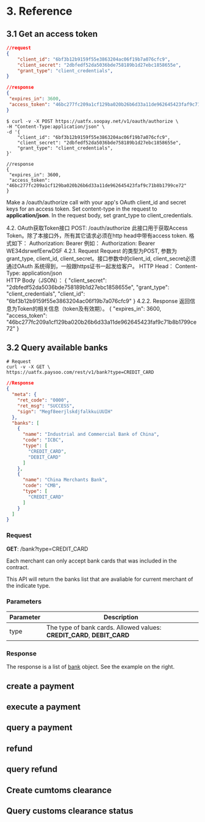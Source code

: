 # 3. Reference

## 3.1 Get an access token

```json
//request
{
    "client_id": "6bf3b12b9159f55e3863204ac06f19b7a076cfc9",
    "client_secret": "2dbfedf52da5036bde758189b1d27ebc1858655e",
    "grant_type": "client_credentials",
}

//response
{
 "expires_in": 3600,
 "access_token": "46bc277fc209a1cf129ba020b26b6d33a11de962645423faf9c71b8b1799ce72"
}

```

```shell
$ curl -v -X POST https://uatfx.soopay.net/v1/oauth/authorize \
-H "Content-Type:application/json" \
-d '{
    "client_id": "6bf3b12b9159f55e3863204ac06f19b7a076cfc9",
    "client_secret": "2dbfedf52da5036bde758189b1d27ebc1858655e",
    "grant_type": "client_credentials",
}'

//response
{
 "expires_in": 3600,
 "access_token": "46bc277fc209a1cf129ba020b26b6d33a11de962645423faf9c71b8b1799ce72"
}

```

Make a /oauth/authorize call with your app's OAuth client_id and secret keys for an access token. Set content-type in the request to **application/json**. In the request body, set grant_type to client_credentials. 

4.2.	OAuth获取Token接口
POST: /oauth/authorize
此接口用于获取Access Token。除了本接口外，所有其它请求必须在http head中带有access token. 格式如下：
Authorization: Bearer <Access-Token> 
例如：
	Authorization: Bearer WE34dsrwefEerwDSF 
4.2.1.	Request
Request 的类型为POST, 参数为grant_type, client_id, client_secret。接口参数中的client_id, client_secret必须通过OAuth 系统得到，一般跟https证书一起发给客户。
 HTTP Head：
Content-Type: application/json  
HTTP Body（JSON）：
{
	"client_secret": "2dbfedf52da5036bde758189b1d27ebc1858655e",
	"grant_type": "client_credentials",
	"client_id": "6bf3b12b9159f55e3863204ac06f19b7a076cfc9"
}
4.2.2.	Response
返回信息为Token的相关信息（token及有效期）。
{
 "expires_in": 3600,
"access_token": "46bc277fc209a1cf129ba020b26b6d33a11de962645423faf9c71b8b1799ce72"
}



## 3.2 Query available banks

```shell
# Request
curl -v -X GET \
https://uatfx.paysoo.com/rest/v1/bank?type=CREDIT_CARD
```

```json
//Response
{
  "meta": {
    "ret_code": "0000",
    "ret_msg": "SUCCESS",
    "sign": "Megf8eerjlskdjfalkkuiUUIH"
  },
  "banks": [
    {
      "name": "Industrial and Commercial Bank of China",
      "code": "ICBC",
      "type": [
        "CREDIT_CARD",
        "DEBIT_CARD"
      ]
    },
    {
      "name": "China Merchants Bank",
      "code": "CMB",
      "type": [
        "CREDIT_CARD"
      ]
    }
  ]
}
```

### Request

**GET**: /bank?type=CREDIT_CARD

Each merchant can only accept bank cards that was included in the contract.

This API will return the banks list that are avaliable for current merchant of the indicate type.

### Parameters

Parameter | Description
----------|------------
type | The type of bank cards. Allowed values: **CREDIT_CARD**, **DEBIT_CARD**

### Response

The response is a list of [bank](#bank) object. See the example on the right.

## create a payment


## execute a payment


## query a payment



## refund



## query refund


## Create cumtoms clearance



## Query customs clearance status




